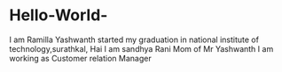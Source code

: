 # Hello-World-

I am Ramilla Yashwanth started my graduation in national institute of technology,surathkal,
Hai I am sandhya Rani Mom of Mr Yashwanth 
I am working as Customer relation Manager 
